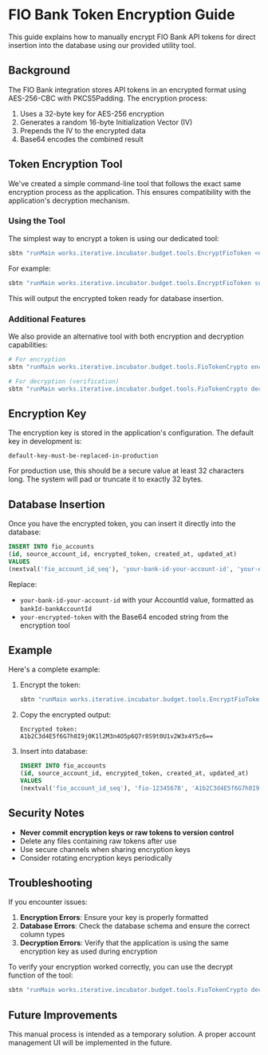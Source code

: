 # FIO Bank Token Encryption Guide

This guide explains how to manually encrypt FIO Bank API tokens for direct insertion into the database using our provided utility tool.

## Background

The FIO Bank integration stores API tokens in an encrypted format using AES-256-CBC with PKCS5Padding. The encryption process:

1. Uses a 32-byte key for AES-256 encryption
2. Generates a random 16-byte Initialization Vector (IV)
3. Prepends the IV to the encrypted data
4. Base64 encodes the combined result

## Token Encryption Tool

We've created a simple command-line tool that follows the exact same encryption process as the application. This ensures compatibility with the application's decryption mechanism.

### Using the Tool

The simplest way to encrypt a token is using our dedicated tool:

```bash
sbtn "runMain works.iterative.incubator.budget.tools.EncryptFioToken <encryption-key> <token>"
```

For example:

```bash
sbtn "runMain works.iterative.incubator.budget.tools.EncryptFioToken superSecretKey123456789012345678901 my-fio-token-123456"
```

This will output the encrypted token ready for database insertion.

### Additional Features

We also provide an alternative tool with both encryption and decryption capabilities:

```bash
# For encryption
sbtn "runMain works.iterative.incubator.budget.tools.FioTokenCrypto encrypt <key> <token>"

# For decryption (verification)
sbtn "runMain works.iterative.incubator.budget.tools.FioTokenCrypto decrypt <key> <encrypted-token>"
```

## Encryption Key

The encryption key is stored in the application's configuration. The default key in development is:

```
default-key-must-be-replaced-in-production
```

For production use, this should be a secure value at least 32 characters long. The system will pad or truncate it to exactly 32 bytes.

## Database Insertion

Once you have the encrypted token, you can insert it directly into the database:

```sql
INSERT INTO fio_accounts 
(id, source_account_id, encrypted_token, created_at, updated_at)
VALUES 
(nextval('fio_account_id_seq'), 'your-bank-id-your-account-id', 'your-encrypted-token', NOW(), NOW());
```

Replace:
- `your-bank-id-your-account-id` with your AccountId value, formatted as `bankId-bankAccountId`
- `your-encrypted-token` with the Base64 encoded string from the encryption tool

## Example

Here's a complete example:

1. Encrypt the token:
   ```bash
   sbtn "runMain works.iterative.incubator.budget.tools.EncryptFioToken secret-key-for-development fio-token-12345678"
   ```

2. Copy the encrypted output:
   ```
   Encrypted token: A1b2C3d4E5f6G7h8I9j0K1l2M3n4O5p6Q7r8S9t0U1v2W3x4Y5z6==
   ```

3. Insert into database:
   ```sql
   INSERT INTO fio_accounts 
   (id, source_account_id, encrypted_token, created_at, updated_at)
   VALUES 
   (nextval('fio_account_id_seq'), 'fio-12345678', 'A1b2C3d4E5f6G7h8I9j0K1l2M3n4O5p6Q7r8S9t0U1v2W3x4Y5z6==', NOW(), NOW());
   ```

## Security Notes

- **Never commit encryption keys or raw tokens to version control**
- Delete any files containing raw tokens after use
- Use secure channels when sharing encryption keys
- Consider rotating encryption keys periodically

## Troubleshooting

If you encounter issues:

1. **Encryption Errors**: Ensure your key is properly formatted
2. **Database Errors**: Check the database schema and ensure the correct column types
3. **Decryption Errors**: Verify that the application is using the same encryption key as used during encryption

To verify your encryption worked correctly, you can use the decrypt function of the tool:

```bash
sbtn "runMain works.iterative.incubator.budget.tools.FioTokenCrypto decrypt <same-key> <encrypted-token>"
```

## Future Improvements

This manual process is intended as a temporary solution. A proper account management UI will be implemented in the future.